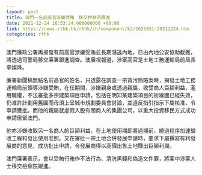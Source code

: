 ```yaml
---
layout: post
title: 澳門一名前高官涉嫌受賄　移交檢察院跟進
date: 2021-12-24 16:53:24.000000000 +08:00
link: https://news.rthk.hk/rthk/ch/component/k2/1625851-20211224.htm
categories: rthk
---
```


澳門廉政公署再揭發有前高官涉嫌受賄並長期潛逃內地，已由內地公安協助截獲，將透過司警局移交廉署跟進調查。澳廣視報道，涉案高官是土地工務運輸局前局長李燦烽。

廉署新聞稿無點名前高官的姓名，只透露在調查一宗貪污賄賂案時，揭發土地工務運輸局前領導涉嫌受賄，在任期間，涉嫌親身或透過親屬，收受商人巨額利益，濫用職權，不法審批多宗建築項目申請，包括在明知某建築項目的街線圖已經失效，仍准許計劃用舊圖而毋須上呈城市規劃委員會討論，並違反指引指示下屬核准，令申請獲批。而他的親屬就虛假入股有關商人的集團公司，以重大投資移民方式成功申請居留澳門。

他亦涉嫌收取另一名商人的巨額利益，在土地使用期即將過期前，繞過程序加速驗收工程和發出使用准照。又在審批一宗土地合併發展申請時，要求下屬撰寫有利發展商的意見，成功批出申請，令發展商得以高價出售土地賺出巨額利潤。

澳門廉署表示，會以受賄行賄作不法行為、清洗黑錢和偽造文件罪，將案中涉案人士移交檢察院跟進。

